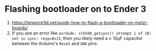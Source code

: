 # Flashing bootloader on to Ender 3

1. https://letsprint3d.net/guide-how-to-flash-a-bootloader-on-melzi-boards/
2. If you see an error like `avrdude: stk500_getsync() attempt 1 of 10: not in sync: resp=0x15`, then you likely need a ≥ 10µF capacitor between the Arduino's `Reset` and `GND` pins.